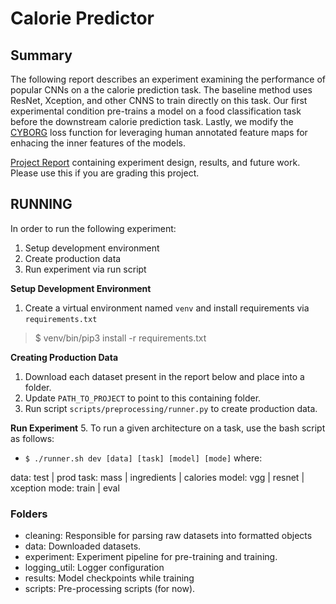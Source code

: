 # Calorie Predictor

## Summary
The following report describes an experiment examining the performance of popular CNNs on a the calorie prediction task. The baseline method uses ResNet, Xception, and other CNNS to train directly on this task. Our first experimental condition pre-trains a model on a food classification task before the downstream calorie prediction task. Lastly, we modify the [CYBORG](https://arxiv.org/abs/2112.00686) loss function for leveraging human annotated feature maps for enhacing the inner features of the models.

[Project Report](https://drive.google.com/file/d/16RJtji8drDsiTuDpCOk40XdLUyD9TKSd/view?usp=sharing) containing experiment design, results, and future work. Please use this if you are grading this project.

## RUNNING 
In order to run the following experiment:
1. Setup development environment
2. Create production data
3. Run experiment via run script

**Setup Development Environment**
1. Create a virtual environment named `venv` and install requirements via `requirements.txt`
> $ venv/bin/pip3 install -r requirements.txt

**Creating Production Data**
1. Download each dataset present in the report below and place into a folder.
2. Update `PATH_TO_PROJECT` to point to this containing folder.
3. Run script `scripts/preprocessing/runner.py` to create production data.

**Run Experiment**
5. To run a given architecture on a task, use the bash script as follows:
- `$ ./runner.sh dev [data] [task] [model] [mode]` where:

data: test | prod
task: mass | ingredients | calories
model: vgg | resnet | xception
mode: train | eval

### Folders
- cleaning: Responsible for parsing raw datasets into formatted objects
- data: Downloaded datasets.
- experiment: Experiment pipeline for pre-training and training.
- logging_util: Logger configuration
- results: Model checkpoints while training
- scripts: Pre-processing scripts (for now).
